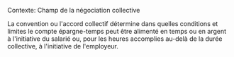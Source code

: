 Contexte: Champ de la négociation collective

La convention ou l'accord collectif détermine dans quelles conditions et limites le compte épargne-temps peut être alimenté en temps ou en argent à l'initiative du salarié ou, pour les heures accomplies au-delà de la durée collective, à l'initiative de l'employeur.